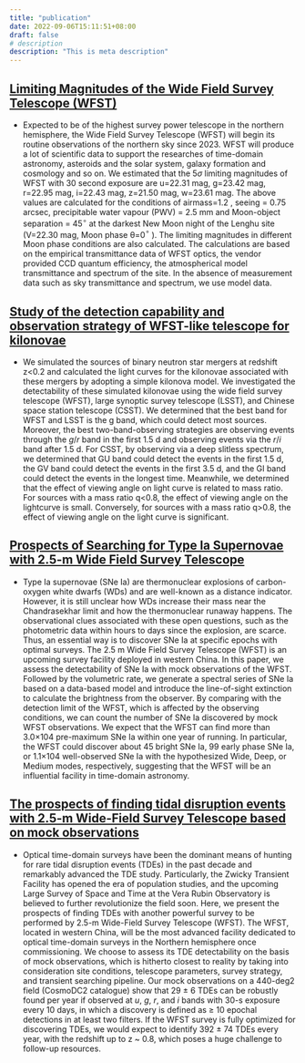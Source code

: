 ```yaml
---
title: "publication"
date: 2022-09-06T15:11:51+08:00
draft: false
# description
description: "This is meta description"
---
```

  
## [Limiting Magnitudes of the Wide Field Survey Telescope (WFST)](https://ui.adsabs.harvard.edu/abs/2023arXiv230103068L/abstract)
 
- Expected to be of the highest survey power telescope in the northern hemisphere, the Wide Field Survey Telescope (WFST) will begin its routine observations of the northern sky since 2023. WFST will produce a lot of scientific data to support the researches of time-domain astronomy, asteroids and the solar system, galaxy formation and cosmology and so on. We estimated that the 5$\sigma$  limiting magnitudes of WFST with 30 second exposure are  u=22.31  mag,  g=23.42 mag,  r=22.95  mag,  i=22.43  mag,  z=21.50  mag,  w=23.61  mag. The above values are calculated for the conditions of  airmass=1.2 , seeing = 0.75 arcsec, precipitable water vapour (PWV) = 2.5 mm and Moon-object separation =  45$^∘$  at the darkest New Moon night of the Lenghu site (V=22.30 mag, Moon phase  θ=0$^∘$ ). The limiting magnitudes in different Moon phase conditions are also calculated. The calculations are based on the empirical transmittance data of WFST optics, the vendor provided CCD quantum efficiency, the atmospherical model transmittance and spectrum of the site. In the absence of measurement data such as sky transmittance and spectrum, we use model data.
 

## [Study of the detection capability and observation strategy of WFST-like telescope for kilonovae](https://ui.adsabs.harvard.edu/abs/2023SSPMA..53y9511H/abstract)

- We simulated the sources of binary neutron star mergers at redshift z<0.2 and calculated the light curves for the kilonovae associated with these mergers by adopting a simple kilonova model. We investigated the detectability of these simulated kilonovae using the wide field survey telescope (WFST), large synoptic survey telescope (LSST), and Chinese space station telescope (CSST). We determined that the best band for WFST and LSST is the g band, which could detect most sources. Moreover, the best two-band-observing strategies are observing events through the $g$/$r$ band in the first 1.5 d and observing events via the $r$/$i$ band after 1.5 d. For CSST, by observing via a deep slitless spectrum, we determined that GU band could detect the events in the first 1.5 d, the GV band could detect the events in the first 3.5 d, and the GI band could detect the events in the longest time. Meanwhile, we determined that the effect of viewing angle on light curve is related to mass ratio. For sources with a mass ratio q<0.8, the effect of viewing angle on the lightcurve is small. Conversely, for sources with a mass ratio q>0.8, the effect of viewing angle on the light curve is significant.

## [Prospects of Searching for Type Ia Supernovae with 2.5-m Wide Field Survey Telescope](https://ui.adsabs.harvard.edu/abs/2022Univ....9....7H/abstract)
  
- Type Ia supernovae (SNe Ia) are thermonuclear explosions of carbon-oxygen white dwarfs (WDs) and are well-known as a distance indicator. However, it is still unclear how WDs increase their mass near the Chandrasekhar limit and how the thermonuclear runaway happens. The observational clues associated with these open questions, such as the photometric data within hours to days since the explosion, are scarce. Thus, an essential way is to discover SNe Ia at specific epochs with optimal surveys. The 2.5 m Wide Field Survey Telescope (WFST) is an upcoming survey facility deployed in western China. In this paper, we assess the detectability of SNe Ia with mock observations of the WFST. Followed by the volumetric rate, we generate a spectral series of SNe Ia based on a data-based model and introduce the line-of-sight extinction to calculate the brightness from the observer. By comparing with the detection limit of the WFST, which is affected by the observing conditions, we can count the number of SNe Ia discovered by mock WFST observations. We expect that the WFST can find more than 3.0×104 pre-maximum SNe Ia within one year of running. In particular, the WFST could discover about 45 bright SNe Ia, 99 early phase SNe Ia, or 1.1×104 well-observed SNe Ia with the hypothesized Wide, Deep, or Medium modes, respectively, suggesting that the WFST will be an influential facility in time-domain astronomy.



## [The prospects of finding tidal disruption events with 2.5-m Wide-Field Survey Telescope based on mock observations](https://ui.adsabs.harvard.edu/abs/2022MNRAS.513.2422L/abstract)

- Optical time-domain surveys have been the dominant means of hunting for rare tidal disruption events (TDEs) in the past decade and remarkably advanced the TDE study. Particularly, the Zwicky Transient Facility has opened the era of population studies, and the upcoming Large Survey of Space and Time at the Vera Rubin Observatory is believed to further revolutionize the field soon. Here, we present the prospects of finding TDEs with another powerful survey to be performed by 2.5-m Wide-Field Survey Telescope (WFST). The WFST, located in western China, will be the most advanced facility dedicated to optical time-domain surveys in the Northern hemisphere once commissioning. We choose to assess its TDE detectability on the basis of mock observations, which is hitherto closest to reality by taking into consideration site conditions, telescope parameters, survey strategy, and transient searching pipeline. Our mock observations on a 440-deg2 field (CosmoDC2 catalogue) show that 29 $\pm$ 6 TDEs can be robustly found per year if observed at $u$, $g$, $r$, and $i$ bands with 30-s exposure every 10 days, in which a discovery is defined as $\geq$ 10 epochal detections in at least two filters. If the WFST survey is fully optimized for discovering TDEs, we would expect to identify 392 $\pm$ 74 TDEs every year, with the redshift up to z ~ 0.8, which poses a huge challenge to follow-up resources.

